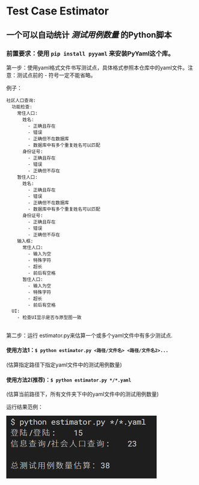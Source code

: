 # Test Case Estimator
## 一个可以自动统计 *测试用例数量* 的Python脚本
### 前置要求：使用 ```pip install pyyaml``` 来安装PyYaml这个库。

第一步：使用yaml格式文件书写测试点，具体格式参照本仓库中的yaml文件。注意：测试点前的 - 符号一定不能省略。

例子：
```
社区人口查询:
  功能检查:
    常住人口:
      姓名:
        - 正确且存在
        - 错误
        - 正确但不在数据库
        - 数据库中有多个重复姓名可以匹配
      身份证号:
        - 正确且存在
        - 错误
        - 正确但不存在
    暂住人口:
      姓名:
        - 正确且存在
        - 错误
        - 正确但不在数据库
        - 数据库中有多个重复姓名可以匹配
      身份证号:
        - 正确且存在
        - 错误
        - 正确但不存在
    输入框:
      常住人口:
        - 输入为空
        - 特殊字符
        - 超长
        - 前后有空格
      暂住人口:
        - 输入为空
        - 特殊字符
        - 超长
        - 前后有空格
  UI:
    - 检查UI显示是否与原型图一致
    
```

第二步：运行 estimator.py来估算一个或多个yaml文件中有多少测试点.

  #### 使用方法1：```$ python estimator.py <路径/文件名> <路径/文件名2>...``` 
  
  (估算指定路径下指定yaml文件中的测试用例数量)
  #### 使用方法2(推荐)：```$ python estimator.py */*.yaml``` 
  
  (估算当前路径下，所有文件夹下中的yaml文件中的测试用例数量)
  
运行结果范例：

![example image](https://github.com/Blackoutta/test-case-estimator/blob/master/example.png "运行结果")